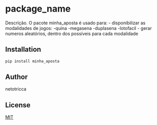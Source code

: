 # package_name

Descrição. 
O pacote minha_aposta é usado para:
	- disponibilizar as modalidades de jogos:
		-quina
		-megasena
		-duplasena
		-lotofacil
	- gerar numeros aleatórios, dentro dos possíveis para cada modalidade

## Installation

```bash
pip install minha_aposta
```

## Author
netotricca

## License
[MIT](https://choosealicense.com/licenses/mit/)
